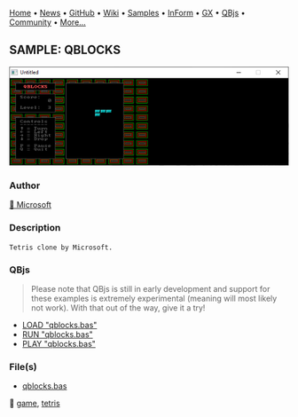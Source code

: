 [Home](https://qb64.com) • [News](../../news.md) • [GitHub](https://github.com/QB64Official/qb64) • [Wiki](https://github.com/QB64Official/qb64/wiki) • [Samples](../../samples.md) • [InForm](../../inform.md) • [GX](../../gx.md) • [QBjs](../../qbjs.md) • [Community](../../community.md) • [More...](../../more.md)

## SAMPLE: QBLOCKS

![screenshot.png](img/screenshot.png)

### Author

[🐝 Microsoft](../microsoft.md) 

### Description

```text
Tetris clone by Microsoft.
```

### QBjs

> Please note that QBjs is still in early development and support for these examples is extremely experimental (meaning will most likely not work). With that out of the way, give it a try!

* [LOAD "qblocks.bas"](https://v6p9d9t4.ssl.hwcdn.net/html/6029471/index.html?src=https://qb64.com/samples/qblocks/src/qblocks.bas)
* [RUN "qblocks.bas"](https://v6p9d9t4.ssl.hwcdn.net/html/6029471/index.html?mode=auto&src=https://qb64.com/samples/qblocks/src/qblocks.bas)
* [PLAY "qblocks.bas"](https://v6p9d9t4.ssl.hwcdn.net/html/6029471/index.html?mode=play&src=https://qb64.com/samples/qblocks/src/qblocks.bas)

### File(s)

* [qblocks.bas](src/qblocks.bas)

🔗 [game](../game.md), [tetris](../tetris.md)
